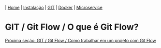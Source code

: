 | [Home](/handson_microservice) | [Instalação](/handson_microservice/instalacao) | [GIT](/handson_microservice/git) | [Docker](/handson_microservice/docker) | [Microservice](/handson_microservice/microservice)

# GIT / Git Flow / O que é Git Flow?


[Próxima seção: GIT / Git Flow / Como trabalhar em um projeto com Git Flow](como-trabalhar-em-um-projeto-com-git-flow.md)